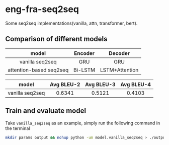 # eng-fra-seq2seq
Some seq2seq implementations(vanilla, attn, transformer, bert).

## Comparison of different models

|model | Encoder|Decoder|
|:-:|:-:|:-:|
|vanilla seq2seq|GRU|GRU|
|attention-based seq2seq|Bi-LSTM|LSTM+Attention|


| model| Avg BLEU-2|Avg BLEU-3|Avg BLEU-4|
|:-:|:-:|:-:|:-:|
|vanilla seq2seq|0.6341|0.5121|0.4103|


## Train and evaluate model

Take `vanilla_seq2seq` as an example, simply run the following command in the terminal

```bash
mkdir params output && nohup python -um model.vanilla_seq2seq > ./output/train.log 2>&1 &
```